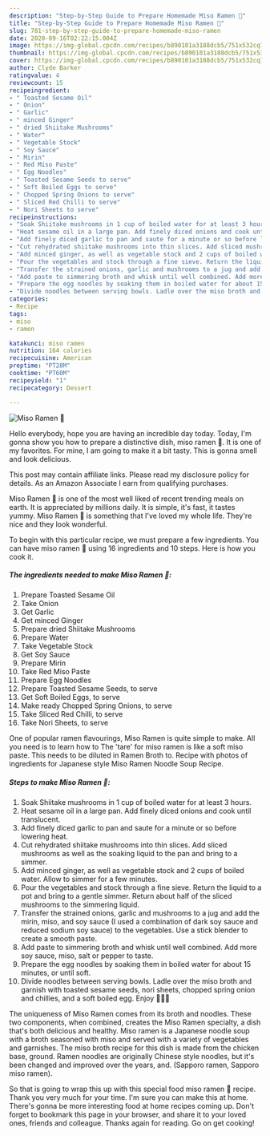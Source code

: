 ```yaml
---
description: "Step-by-Step Guide to Prepare Homemade Miso Ramen 🍜"
title: "Step-by-Step Guide to Prepare Homemade Miso Ramen 🍜"
slug: 781-step-by-step-guide-to-prepare-homemade-miso-ramen
date: 2020-09-16T02:22:15.004Z
image: https://img-global.cpcdn.com/recipes/b890101a3188dcb5/751x532cq70/miso-ramen-🍜-recipe-main-photo.jpg
thumbnail: https://img-global.cpcdn.com/recipes/b890101a3188dcb5/751x532cq70/miso-ramen-🍜-recipe-main-photo.jpg
cover: https://img-global.cpcdn.com/recipes/b890101a3188dcb5/751x532cq70/miso-ramen-🍜-recipe-main-photo.jpg
author: Clyde Barker
ratingvalue: 4
reviewcount: 15
recipeingredient:
- " Toasted Sesame Oil"
- " Onion"
- " Garlic"
- " minced Ginger"
- " dried Shiitake Mushrooms"
- " Water"
- " Vegetable Stock"
- " Soy Sauce"
- " Mirin"
- " Red Miso Paste"
- " Egg Noodles"
- " Toasted Sesame Seeds to serve"
- " Soft Boiled Eggs to serve"
- " Chopped Spring Onions to serve"
- " Sliced Red Chilli to serve"
- " Nori Sheets to serve"
recipeinstructions:
- "Soak Shiitake mushrooms in 1 cup of boiled water for at least 3 hours."
- "Heat sesame oil in a large pan. Add finely diced onions and cook until translucent."
- "Add finely diced garlic to pan and saute for a minute or so before lowering heat."
- "Cut rehydrated shiitake mushrooms into thin slices. Add sliced mushrooms as well as the soaking liquid to the pan and bring to a simmer."
- "Add minced ginger, as well as vegetable stock and 2 cups of boiled water. Allow to simmer for a few minutes."
- "Pour the vegetables and stock through a fine sieve. Return the liquid to a pot and bring to a gentle simmer. Return about half of the sliced mushrooms to the simmering liquid."
- "Transfer the strained onions, garlic and mushrooms to a jug and add the mirin, miso, and soy sauce (I used a combination of dark soy sauce and reduced sodium soy sauce) to the vegetables. Use a stick blender to create a smooth paste."
- "Add paste to simmering broth and whisk until well combined. Add more soy sauce, miso, salt or pepper to taste."
- "Prepare the egg noodles by soaking them in boiled water for about 15 minutes, or until soft."
- "Divide noodles between serving bowls. Ladle over the miso broth and garnish with toasted sesame seeds, nori sheets, chopped spring onion and chillies, and a soft boiled egg. Enjoy 🍜😍💛"
categories:
- Recipe
tags:
- miso
- ramen

katakunci: miso ramen 
nutrition: 164 calories
recipecuisine: American
preptime: "PT28M"
cooktime: "PT60M"
recipeyield: "1"
recipecategory: Dessert

---
```



![Miso Ramen 🍜](https://img-global.cpcdn.com/recipes/b890101a3188dcb5/751x532cq70/miso-ramen-🍜-recipe-main-photo.jpg)

Hello everybody, hope you are having an incredible day today. Today, I'm gonna show you how to prepare a distinctive dish, miso ramen 🍜. It is one of my favorites. For mine, I am going to make it a bit tasty. This is gonna smell and look delicious.

This post may contain affiliate links. Please read my disclosure policy for details. As an Amazon Associate I earn from qualifying purchases.

Miso Ramen 🍜 is one of the most well liked of recent trending meals on earth. It is appreciated by millions daily. It is simple, it's fast, it tastes yummy. Miso Ramen 🍜 is something that I've loved my whole life. They're nice and they look wonderful.


To begin with this particular recipe, we must prepare a few ingredients. You can have miso ramen 🍜 using 16 ingredients and 10 steps. Here is how you cook it.

<!--inarticleads1-->

##### The ingredients needed to make Miso Ramen 🍜:

1. Prepare  Toasted Sesame Oil
1. Take  Onion
1. Get  Garlic
1. Get  minced Ginger
1. Prepare  dried Shiitake Mushrooms
1. Prepare  Water
1. Take  Vegetable Stock
1. Get  Soy Sauce
1. Prepare  Mirin
1. Take  Red Miso Paste
1. Prepare  Egg Noodles
1. Prepare  Toasted Sesame Seeds, to serve
1. Get  Soft Boiled Eggs, to serve
1. Make ready  Chopped Spring Onions, to serve
1. Take  Sliced Red Chilli, to serve
1. Take  Nori Sheets, to serve


One of popular ramen flavourings, Miso Ramen is quite simple to make. All you need is to learn how to The &#39;tare&#39; for miso ramen is like a soft miso paste. This needs to be diluted in Ramen Broth to. Recipe with photos of ingredients for Japanese style Miso Ramen Noodle Soup Recipe. 

<!--inarticleads2-->

##### Steps to make Miso Ramen 🍜:

1. Soak Shiitake mushrooms in 1 cup of boiled water for at least 3 hours.
1. Heat sesame oil in a large pan. Add finely diced onions and cook until translucent.
1. Add finely diced garlic to pan and saute for a minute or so before lowering heat.
1. Cut rehydrated shiitake mushrooms into thin slices. Add sliced mushrooms as well as the soaking liquid to the pan and bring to a simmer.
1. Add minced ginger, as well as vegetable stock and 2 cups of boiled water. Allow to simmer for a few minutes.
1. Pour the vegetables and stock through a fine sieve. Return the liquid to a pot and bring to a gentle simmer. Return about half of the sliced mushrooms to the simmering liquid.
1. Transfer the strained onions, garlic and mushrooms to a jug and add the mirin, miso, and soy sauce (I used a combination of dark soy sauce and reduced sodium soy sauce) to the vegetables. Use a stick blender to create a smooth paste.
1. Add paste to simmering broth and whisk until well combined. Add more soy sauce, miso, salt or pepper to taste.
1. Prepare the egg noodles by soaking them in boiled water for about 15 minutes, or until soft.
1. Divide noodles between serving bowls. Ladle over the miso broth and garnish with toasted sesame seeds, nori sheets, chopped spring onion and chillies, and a soft boiled egg. Enjoy 🍜😍💛


The uniqueness of Miso Ramen comes from its broth and noodles. These two components, when combined, creates the Miso Ramen specialty, a dish that&#39;s both delicious and healthy. Miso ramen is a Japanese noodle soup with a broth seasoned with miso and served with a variety of vegetables and garnishes. The miso broth recipe for this dish is made from the chicken base, ground. Ramen noodles are originally Chinese style noodles, but it&#39;s been changed and improved over the years, and. (Sapporo ramen, Sapporo miso ramen). 

So that is going to wrap this up with this special food miso ramen 🍜 recipe. Thank you very much for your time. I'm sure you can make this at home. There's gonna be more interesting food at home recipes coming up. Don't forget to bookmark this page in your browser, and share it to your loved ones, friends and colleague. Thanks again for reading. Go on get cooking!

